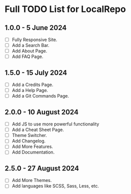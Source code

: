 # Full TODO List for LocalRepo

## 1.0.0 - 5 June 2024

- [ ] Fully Responsive Site.
- [ ] Add a Search Bar.
- [ ] Add About Page.
- [ ] Add FAQ Page.

## 1.5.0 - 15 July 2024

- [ ] Add a Credits Page.
- [ ] Add a Help Page.
- [ ] Add a Git Commands Page.

## 2.0.0 - 10 August 2024

- [ ] Add JS to use more powerful functionality
- [ ] Add a Cheat Sheet Page.
- [ ] Theme Switcher.
- [ ] Add Changelog.
- [ ] Add More Features.
- [ ] Add Documentation.

## 2.5.0 - 27 August 2024

- [ ] Add More Themes.
- [ ] Add languages like SCSS, Sass, Less, etc.
